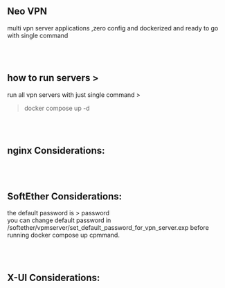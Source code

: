 Neo VPN 
-
multi vpn server applications ,zero config and dockerized and ready to go with single command

<br>
<br>

how to run servers > 
-
run all vpn servers with just single command > 
> docker compose up -d

<br>
<br>

nginx Considerations:
-

<br>
<br>

SoftEther Considerations:
-
the default password is  > password <br>
you can change default password in /softether/vpmserver/set_default_password_for_vpn_server.exp before running docker compose up cpmmand.

<br>
<br>

X-UI Considerations:
-

